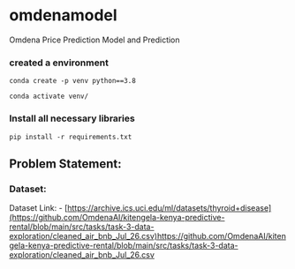 # omdenamodel
Omdena Price Prediction Model and Prediction

### created a environment
`conda create -p venv python==3.8`

`conda activate venv/`

### Install all necessary libraries

`pip install -r requirements.txt`


## Problem Statement:

### Dataset:

Dataset Link: - [https://archive.ics.uci.edu/ml/datasets/thyroid+disease](https://github.com/OmdenaAI/kitengela-kenya-predictive-rental/blob/main/src/tasks/task-3-data-exploration/cleaned_air_bnb_Jul_26.csv)https://github.com/OmdenaAI/kitengela-kenya-predictive-rental/blob/main/src/tasks/task-3-data-exploration/cleaned_air_bnb_Jul_26.csv
